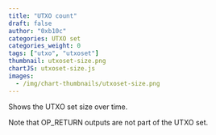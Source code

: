 ```yaml
---
title: "UTXO count"
draft: false
author: "0xb10c"
categories: UTXO set
categories_weight: 0
tags: ["utxo", "utxoset"]
thumbnail: utxoset-size.png
chartJS: utxoset-size.js
images:
  - /img/chart-thumbnails/utxoset-size.png
---
```


Shows the UTXO set size over time.

<!--more-->

Note that OP_RETURN outputs are not part of the UTXO set.
